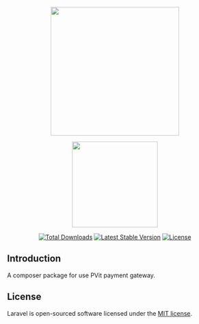 <p align="center"><img src="https://mypvit.com/site-assets/img/icon/logo.png" width="300"></p>
<p align="center"><a href="https://laravel.com" target="_blank"><img src="https://raw.githubusercontent.com/laravel/art/master/logo-lockup/5%20SVG/2%20CMYK/1%20Full%20Color/laravel-logolockup-cmyk-red.svg" width="200"></a></p>

<p align="center">
<a href="https://packagist.org/packages/dyce/pvit-payment"><img src="https://img.shields.io/packagist/dt/dyce/pvit-payment" alt="Total Downloads"></a>
<a href="https://packagist.org/packages/dyce/pvit-payment"><img src="https://img.shields.io/packagist/v/dyce/pvit-payment" alt="Latest Stable Version"></a>
<a href="https://packagist.org/packages/dyce/pvit-payment"><img src="https://img.shields.io/packagist/l/dyce/pvit-payment" alt="License"></a>
</p>

## Introduction

A composer package for use PVit payment gateway.

## License

Laravel is open-sourced software licensed under the [MIT license](LICENSE.md).

